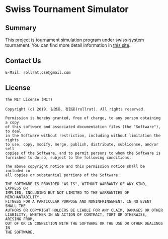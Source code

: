 # Swiss Tournament Simulator

## Summary

This project is tournament simulation program under swiss-system tournament.
You can find more detail information in [this site](https://en.wikipedia.org/wiki/Swiss-system_tournament).

## Contact Us

```
E-Mail: rollrat.cse@gmail.com
```

## License

```
The MIT License (MIT)

Copyright (c) 2019. 김영준. 정현준(rollrat). All rights reserved.

Permission is hereby granted, free of charge, to any person obtaining a copy
of this software and associated documentation files (the "Software"), to deal
in the Software without restriction, including without limitation the rights
to use, copy, modify, merge, publish, distribute, sublicense, and/or sell
copies of the Software, and to permit persons to whom the Software is
furnished to do so, subject to the following conditions:

The above copyright notice and this permission notice shall be included in
all copies or substantial portions of the Software.

THE SOFTWARE IS PROVIDED "AS IS", WITHOUT WARRANTY OF ANY KIND, EXPRESS OR
IMPLIED, INCLUDING BUT NOT LIMITED TO THE WARRANTIES OF MERCHANTABILITY,
FITNESS FOR A PARTICULAR PURPOSE AND NONINFRINGEMENT. IN NO EVENT SHALL THE
AUTHORS OR COPYRIGHT HOLDERS BE LIABLE FOR ANY CLAIM, DAMAGES OR OTHER
LIABILITY, WHETHER IN AN ACTION OF CONTRACT, TORT OR OTHERWISE, ARISING FROM,
OUT OF OR IN CONNECTION WITH THE SOFTWARE OR THE USE OR OTHER DEALINGS IN
THE SOFTWARE.
```